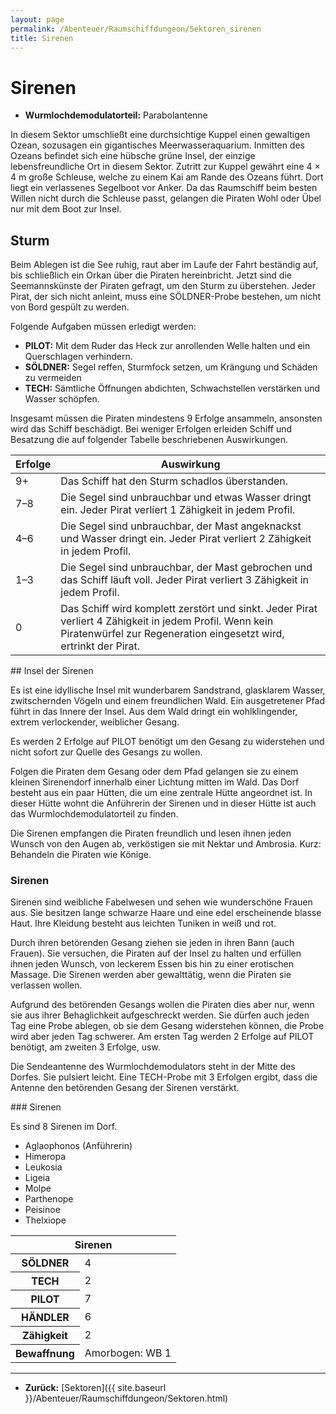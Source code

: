 ```yaml
---
layout: page
permalink: /Abenteuer/Raumschiffdungeon/Sektoren_sirenen
title: Sirenen
---
```


# Sirenen

- **Wurmlochdemodulatorteil:** Parabolantenne

In diesem Sektor umschließt eine durchsichtige Kuppel einen gewaltigen Ozean, sozusagen ein gigantisches Meerwasseraquarium. Inmitten des Ozeans befindet sich eine hübsche grüne Insel, der einzige lebensfreundliche Ort in diesem Sektor. Zutritt zur Kuppel gewährt eine 4 × 4 m große Schleuse, welche zu einem Kai am Rande des Ozeans führt. Dort liegt ein verlassenes Segelboot vor Anker. Da das Raumschiff beim besten Willen nicht durch die Schleuse passt, gelangen die Piraten Wohl oder Übel nur mit dem Boot zur Insel.

## Sturm

Beim Ablegen ist die See ruhig, raut aber im Laufe der Fahrt beständig auf, bis schließlich ein Orkan über die Piraten hereinbricht. Jetzt sind die Seemannskünste der Piraten gefragt, um den Sturm zu überstehen. Jeder Pirat, der sich nicht anleint, muss eine SÖLDNER-Probe bestehen, um nicht von Bord gespült zu werden.

Folgende Aufgaben müssen erledigt werden:

- **PILOT:** Mit dem Ruder das Heck zur anrollenden Welle halten und ein Querschlagen verhindern.
- **SÖLDNER:** Segel reffen, Sturmfock setzen, um Krängung und Schäden zu vermeiden
- **TECH:** Sämtliche Öffnungen abdichten, Schwachstellen verstärken und Wasser schöpfen.

Insgesamt müssen die Piraten mindestens 9 Erfolge ansammeln, ansonsten wird das Schiff beschädigt. Bei weniger Erfolgen erleiden Schiff und Besatzung die auf folgender Tabelle beschriebenen Auswirkungen.

<table>
<thead>
<tr><th>Erfolge</th><th>Auswirkung</th></tr>
</thead>
<tbody>
<tr><td>9+</td><td>Das Schiff hat den Sturm schadlos überstanden.</td></tr>
<tr><td>7–8</td><td>Die Segel sind unbrauchbar und etwas Wasser dringt ein. Jeder Pirat verliert 1 Zähigkeit in jedem Profil.</td></tr>
<tr><td>4–6</td><td>Die Segel sind unbrauchbar, der Mast angeknackst und Wasser dringt ein. Jeder Pirat verliert 2 Zähigkeit in jedem Profil.</td></tr>
<tr><td>1–3</td><td>Die Segel sind unbrauchbar, der Mast gebrochen und das Schiff läuft voll. Jeder Pirat verliert 3 Zähigkeit in jedem Profil.</td></tr>
<tr><td>0</td><td>Das Schiff wird komplett zerstört und sinkt. Jeder Pirat verliert 4 Zähigkeit in jedem Profil. Wenn kein Piratenwürfel zur Regeneration eingesetzt wird, ertrinkt der Pirat.</td></tr>
</tbody>
</table>
## Insel der Sirenen

Es ist eine idyllische Insel mit wunderbarem Sandstrand, glasklarem Wasser, zwitsch&shy;ernden Vögeln und einem freundlichen Wald. Ein ausgetretener Pfad führt in das Innere der Insel. Aus dem Wald dringt ein wohlklingender, extrem verlockender, weiblicher Ge&shy;sang.

Es werden 2 Erfolge auf PILOT benötigt um den Gesang zu widerstehen und nicht sofort zur Quelle des Gesangs zu wollen.

Folgen die Piraten dem Gesang oder dem Pfad gelangen sie zu einem kleinen Sirenendorf innerhalb einer Lichtung mitten im Wald. Das Dorf besteht aus ein paar Hütten, die um eine zentrale Hütte angeordnet ist. In dieser Hütte wohnt die Anführerin der Sirenen und in dieser Hütte ist auch das Wurmlochdemodulatorteil zu finden.

Die Sirenen empfangen die Piraten freundlich und lesen ihnen jeden Wunsch von den Augen ab, verköstigen sie mit Nektar und Ambrosia. Kurz: Behandeln die Piraten wie Könige.

### Sirenen

Sirenen sind weibliche Fabelwesen und sehen wie wunderschöne Frauen aus. Sie be&shy;sitzen lange schwarze Haare und eine edel erscheinende blasse Haut. Ihre Klei&shy;dung besteht aus leichten Tuniken in weiß und rot.

Durch ihren betörenden Gesang ziehen sie jeden in ihren Bann (auch Frauen). Sie versuchen, die Piraten auf der Insel zu halten und erfüllen ihnen jeden Wunsch, von leckerem Essen bis hin zu einer erotischen Massage. Die Sirenen werden aber gewalttätig, wenn die Piraten sie verlassen wollen.

Aufgrund des betörenden Gesangs wollen die Piraten dies aber nur, wenn sie aus ihrer Behag&shy;lichkeit aufgeschreckt werden. Sie dürfen auch jeden Tag eine Probe ablegen, ob sie dem Gesang widerstehen können, die Probe wird aber jeden Tag schwerer. Am ersten Tag werden 2 Erfolge auf PILOT benötigt, am zweiten 3 Erfolge, usw.

Die Sendeantenne des Wurmlochde&shy;modu&shy;lators steht in der Mitte des Dorfes. Sie pulsiert leicht. Eine TECH-Probe mit 3 Erfolgen ergibt, dass die Antenne den betörenden Gesang der Sirenen ver&shy;stärkt.

<div class="artikel">
### Sirenen

Es sind 8 Sirenen im Dorf.

- Aglaophonos (Anführerin)
- Himeropa
- Leukosia
- Ligeia
- Molpe
- Parthenope
- Peisinoe
- Thelxiope

</div>
<table>
<thead>
<tr><th colspan="2">Sirenen</th></tr>
</thead>
<tbody>
<tr><th>SÖLDNER</th><td>4</td></tr>
<tr><th>TECH</th><td>2</td></tr>
<tr><th>PILOT</th><td>7</td></tr>
<tr><th>HÄNDLER</th><td>6</td></tr>
<tr><th>Zähigkeit</th><td>2</td></tr>
<tr><th>Bewaffnung</th><td>Amorbogen: WB 1</td></tr>
</tbody>
</table>

***
- **Zurück:** [Sektoren]({{ site.baseurl }}/Abenteuer/Raumschiffdungeon/Sektoren.html)


